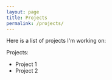 ```yaml
---
layout: page
title: Projects
permalink: /projects/
---
```


Here is a list of projects I'm working on:

Projects:

- Project 1
- Project 2
